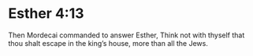 # Esther 4:13

Then Mordecai commanded to answer Esther, Think not with thyself that thou shalt escape in the king’s house, more than all the Jews.